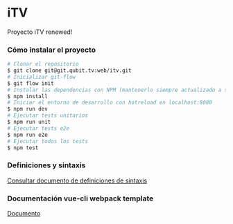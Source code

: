 iTV
===

<p>
Proyecto iTV renewed!
</p>

### Cómo instalar el proyecto

```bash
# Clonar el repositorio
$ git clone git@git.qubit.tv:web/itv.git
# Inicializar git-flow
$ git flow init
# Instalar las dependencias con NPM (mantenerlo siempre actualizado a su última versión)
$ npm install
# Iniciar el entorno de desarrollo con hotreload en localhost:8080
$ npm run dev
# Ejecutar tests unitarios
$ npm run unit
# Ejecutar tests e2e
$ npm run e2e
# Ejecutar todos los tests
$ npm test
```

### Definiciones y sintaxis
[Consultar documento de definiciones de sintaxis](http://git.qubit.tv:8888/web/itv/blob/master/doc/definitions.md)

### Documentación vue-cli webpack template
[Documento](http://git.qubit.tv:8888/web/itv/blob/master/doc/webpack-template.md)
